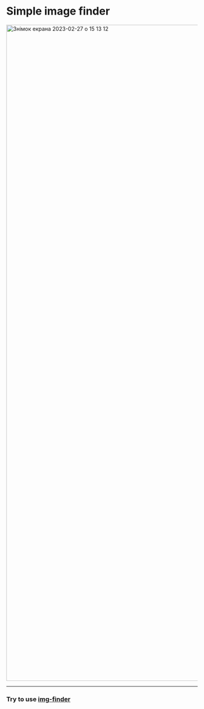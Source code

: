 # Simple image finder

<img width="1728" alt="Знімок екрана 2023-02-27 о 15 13 12" src="https://user-images.githubusercontent.com/96833638/221572773-d827985e-45a0-406c-80c1-bfc7b443745c.png">

-----
### Try to use [img-finder](zvereva-s.github.io/goit-js-hw-11/)
